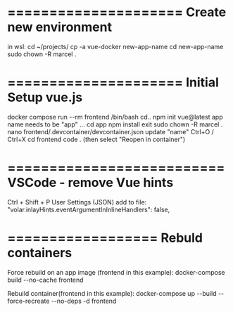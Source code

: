 =====================
Create new environment
=====================
in wsl:
cd ~/projects/
cp -a vue-docker new-app-name
cd new-app-name
sudo chown -R marcel .

=====================
Initial Setup vue.js
=====================
docker compose run --rm frontend /bin/bash
cd..
npm init vue@latest
app name needs to be "app"
...
cd app
npm install
exit
sudo chown -R marcel .
nano frontend/.devcontainer/devcontainer.json
update "name"
Ctrl+O / Ctrl+X
cd frontend
code . (then select "Reopen in container")

==========================
VSCode - remove Vue hints
==========================
Ctrl + Shift + P
User Settings (JSON)
add to file:
"volar.inlayHints.eventArgumentInInlineHandlers": false,

==================
Rebuld containers
==================
Force rebuild on an app image (frontend in this example):
docker-compose build --no-cache frontend

Rebuild container(frontend in this example):
docker-compose up --build --force-recreate --no-deps -d frontend